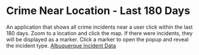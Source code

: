 # Crime Near Location - Last 180 Days
An application that shows all crime incidents near a user click within the last 180 days. Zoom to a location and click the map. If there were incidents, they will be displayed as a marker. Click a marker to open the popup and reveal the incident type.
[Albuquerque Incident Data](http://coagisweb.cabq.gov/arcgis/rest/services/public/APD_Incidents/MapServer)
